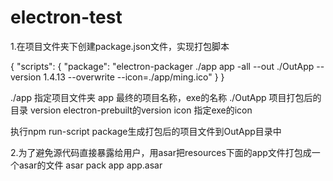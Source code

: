 # electron-test

1.在项目文件夹下创建package.json文件，实现打包脚本

{
  "scripts": {
    "package": "electron-packager ./app app -all --out ./OutApp --version 1.4.13 --overwrite --icon=./app/ming.ico"
  }
}

./app 指定项目文件夹
app 最终的项目名称，exe的名称
./OutApp 项目打包后的目录
version electron-prebuilt的version
icon 指定exe的icon

执行npm run-script package生成打包后的项目文件到OutApp目录中

2.为了避免源代码直接暴露给用户，用asar把resources下面的app文件打包成一个asar的文件
asar pack app app.asar